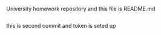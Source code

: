 University homework repository
and this file is README.md

```

```

this is second commit and token is seted up
